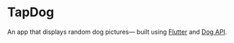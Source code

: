 # TapDog

An app that displays random dog pictures&mdash; built using [Flutter](https://flutter.dev/) and [Dog API](https://dog.ceo/dog-api//).